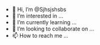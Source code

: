- 👋 Hi, I’m @Sjhsjshsbs
- 👀 I’m interested in ...
- 🌱 I’m currently learning ...
- 💞️ I’m looking to collaborate on ...
- 📫 How to reach me ...

<!---
Sjhsjshsbs/Sjhsjshsbs is a ✨ special ✨ repository because its `README.md` (this file) appears on your GitHub profile.
You can click the Preview link to take a look at your changes.
--->

